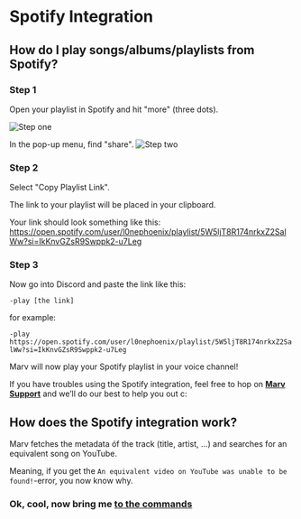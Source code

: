 # Spotify Integration

## How do I play songs/albums/playlists from Spotify?

### Step 1

Open your playlist in Spotify and hit "more" (three dots).

![Step one](nekiono.github.com/marv-docs/assets/img/spotify-step-1.png)

In the pop-up menu, find "share".
![Step two](nekiono.github.com/marv-docs/assets/img/spotify-step-2.png)

### Step 2

Select "Copy Playlist Link".

The link to your playlist will be placed in your clipboard.

Your link should look something like this:
https://open.spotify.com/user/l0nephoenix/playlist/5W5ljT8R174nrkxZ2SalWw?si=IkKnvGZsR9Swppk2-u7Leg

### Step 3

Now go into Discord and paste the link like this:

`-play [the link]`

for example:

`-play https://open.spotify.com/user/l0nephoenix/playlist/5W5ljT8R174nrkxZ2SalWw?si=IkKnvGZsR9Swppk2-u7Leg`


Marv will now play your Spotify playlist in your voice channel!

If you have troubles using the Spotify integration, feel free to hop on [**Marv Support**](https://discord.gg/WmDyx7C) and we’ll do our best to help you out c:


## How does the Spotify integration work?

Marv fetches the metadata óf the track (title, artist, ...) and searches for an equivalent song on YouTube.

Meaning, if you get the `An equivalent video on YouTube was unable to be found!`-error, you now know why.


### Ok, cool, now bring me [to the commands](/commands/)